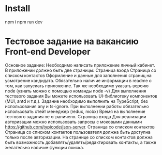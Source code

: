 # Install
npm i
npm run dev

# Тестовое задание на вакансию Front-end Developer

Основное задание:
Необходимо написать приложение личный кабинет.
В приложении должно быть две страницы:
Страница входа
Страница со списком контактов
Оформление и данные для заполнения страниц на усмотрение кандидата.
Обязательно наличие информации в readme о том, как запускать приложение. Так же необходимо указать версию node (узнать можно с помощью команды node -v)
Для выполнения тестового задания Вы можете использовать UI-библиотеку компонентов (MUI, antd и т.д.).
Задание необходимо выполнить на TypeScript, без использования any и ts-ignore.
При выполнении работы обязательно использовать стейт менеджер (redux, mobx)
Время на выполнение тестового задания не ограничено.
Страница входа
Для реализации авторизации можно использовать запросы с моковыми данными https://github.com/typicode/json-server.
Страница со списком контактов
Страница со списком контактов пользователя должна быть доступна только после авторизации.
На странице со списком контактов должна быть возможность добавлять/удалять/редактировать контакты, а также желательно наличие функции поиска.

